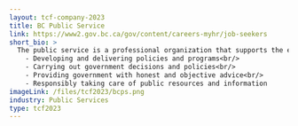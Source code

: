 ```yaml
---
layout: tcf-company-2023
title: BC Public Service
link: https://www2.gov.bc.ca/gov/content/careers-myhr/job-seekers
short_bio: >
  The public service is a professional organization that supports the elected government. It is politically neutral and remains in place through elections. Its main duties include:<br/>
    - Developing and delivering policies and programs<br/>
    - Carrying out government decisions and policies<br/>
    - Providing government with honest and objective advice<br/>
    - Responsibly taking care of public resources and information
imageLink: /files/tcf2023/bcps.png
industry: Public Services
type: tcf2023
---
```

